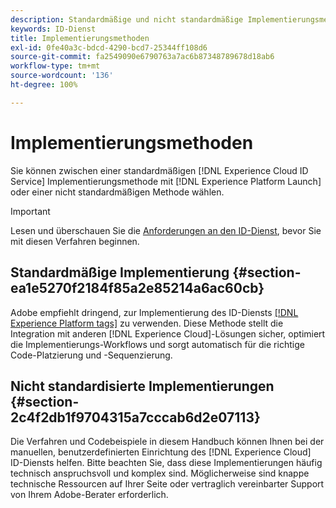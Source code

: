 ```yaml
---
description: Standardmäßige und nicht standardmäßige Implementierungsmethoden des Experience Cloud-Identity-Diensts.
keywords: ID-Dienst
title: Implementierungsmethoden
exl-id: 0fe40a3c-bdcd-4290-bcd7-25344ff108d6
source-git-commit: fa2549090e6790763a7ac6b87348789678d18ab6
workflow-type: tm+mt
source-wordcount: '136'
ht-degree: 100%

---
```


# Implementierungsmethoden

Sie können zwischen einer standardmäßigen [!DNL Experience Cloud ID Service] Implementierungsmethode mit [!DNL Experience Platform Launch] oder einer nicht standardmäßigen Methode wählen.

>[!IMPORTANT]
>
>Lesen und überschauen Sie die [Anforderungen an den ID-Dienst](../reference/requirements.md), bevor Sie mit diesen Verfahren beginnen.

## Standardmäßige Implementierung {#section-ea1e5270f2184f85a2e85214a6ac60cb}

Adobe empfiehlt dringend, zur Implementierung des ID-Diensts [[!DNL Experience Platform tags]](https://experienceleague.adobe.com/docs/experience-platform/tags/home.html?lang=de) zu verwenden. Diese Methode stellt die Integration mit anderen [!DNL Experience Cloud]-Lösungen sicher, optimiert die Implementierungs-Workflows und sorgt automatisch für die richtige Code-Platzierung und -Sequenzierung.

## Nicht standardisierte Implementierungen {#section-2c4f2db1f9704315a7cccab6d2e07113}

Die Verfahren und Codebeispiele in diesem Handbuch können Ihnen bei der manuellen, benutzerdefinierten Einrichtung des [!DNL Experience Cloud] ID-Diensts helfen. Bitte beachten Sie, dass diese Implementierungen häufig technisch anspruchsvoll und komplex sind. Möglicherweise sind knappe technische Ressourcen auf Ihrer Seite oder vertraglich vereinbarter Support von Ihrem Adobe-Berater erforderlich.
